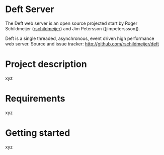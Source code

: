 # Deft Server
The Deft web server is an open source projected start by Roger Schildmeijer ([rschildmeijer]) and
Jim Petersson ([jimpeterssson]).

Deft is a single threaded, asynchronous, event driven high performance web server. 
Source and issue tracker: http://github.com/rschildmeijer/deft
 
# Project description

xyz

# Requirements
xyz

# Getting started
xyz

[rschildmeijer]: http://twitter.com/rschildmeijer
[jimpetersson]: http://github.com/jimpetersson